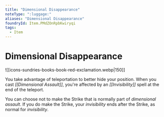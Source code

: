 ```yaml
---
title: "Dimensional Disappearance"
noteType: ":luggage:"
aliases: "Dimensional Disappearance"
foundryId: Item.PMdZOnRpbKwiryqi
tags:
  - Item
---
```


# Dimensional Disappearance
![[icons-sundries-books-book-red-exclamation.webp|150]]

You take advantage of teleportation to better hide your position. When you cast _[[Dimensional Assault]]_, you're affected by an _[[Invisibility]]_ spell at the end of the teleport.

You can choose not to make the Strike that is normally part of _dimensional assault_. If you do make the Strike, your _invisibility_ ends after the Strike, as normal for _invisibility_.
